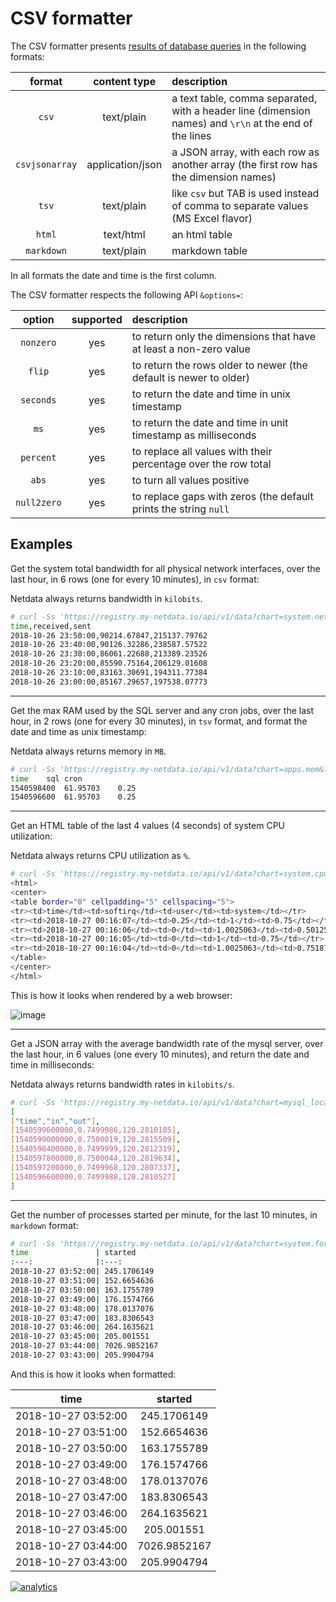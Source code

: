 # CSV formatter

The CSV formatter presents [results of database queries](../../queries) in the following formats:

| format|content type|description|
| :----:|:----------:|:----------|
| `csv`|text/plain|a text table, comma separated, with a header line (dimension names) and `\r\n` at the end of the lines|
| `csvjsonarray`|application/json|a JSON array, with each row as another array (the first row has the dimension names)|
| `tsv`|text/plain|like `csv` but TAB is used instead of comma to separate values (MS Excel flavor)|
| `html`|text/html|an html table|
| `markdown`|text/plain|markdown table|

In all formats the date and time is the first column.

The CSV formatter respects the following API `&options=`:

| option|supported|description|
|:----:|:-------:|:----------|
| `nonzero`|yes|to return only the dimensions that have at least a non-zero value|
| `flip`|yes|to return the rows older to newer (the default is newer to older)|
| `seconds`|yes|to return the date and time in unix timestamp|
| `ms`|yes|to return the date and time in unit timestamp as milliseconds|
| `percent`|yes|to replace all values with their percentage over the row total|
| `abs`|yes|to turn all values positive|
| `null2zero`|yes|to replace gaps with zeros (the default prints the string `null`|

## Examples

Get the system total bandwidth for all physical network interfaces, over the last hour,
in 6 rows (one for every 10 minutes), in `csv` format:

Netdata always returns bandwidth in `kilobits`.

```bash
# curl -Ss 'https://registry.my-netdata.io/api/v1/data?chart=system.net&format=csv&after=-3600&group=sum&points=6&options=abs'
time,received,sent
2018-10-26 23:50:00,90214.67847,215137.79762
2018-10-26 23:40:00,90126.32286,238587.57522
2018-10-26 23:30:00,86061.22688,213389.23526
2018-10-26 23:20:00,85590.75164,206129.01608
2018-10-26 23:10:00,83163.30691,194311.77384
2018-10-26 23:00:00,85167.29657,197538.07773
```

---

Get the max RAM used by the SQL server and any cron jobs, over the last hour, in 2 rows (one for every 30
minutes), in `tsv` format, and format the date and time as unix timestamp:

Netdata always returns memory in `MB`.

```bash
# curl -Ss 'https://registry.my-netdata.io/api/v1/data?chart=apps.mem&format=tsv&after=-3600&group=max&points=2&options=nonzero,seconds&dimensions=sql,cron'
time	sql	cron
1540598400	61.95703	0.25
1540596600	61.95703	0.25
```

---

Get an HTML table of the last 4 values (4 seconds) of system CPU utilization:

Netdata always returns CPU utilization as `%`.

```bash
# curl -Ss 'https://registry.my-netdata.io/api/v1/data?chart=system.cpu&format=html&after=-4&options=nonzero'
<html>
<center>
<table border="0" cellpadding="5" cellspacing="5">
<tr><td>time</td><td>softirq</td><td>user</td><td>system</td></tr>
<tr><td>2018-10-27 00:16:07</td><td>0.25</td><td>1</td><td>0.75</td></tr>
<tr><td>2018-10-27 00:16:06</td><td>0</td><td>1.0025063</td><td>0.5012531</td></tr>
<tr><td>2018-10-27 00:16:05</td><td>0</td><td>1</td><td>0.75</td></tr>
<tr><td>2018-10-27 00:16:04</td><td>0</td><td>1.0025063</td><td>0.7518797</td></tr>
</table>
</center>
</html>
```

This is how it looks when rendered by a web browser:

![image](https://user-images.githubusercontent.com/2662304/47597887-bafbf480-d99c-11e8-864a-d880bb8d2e5b.png)

---

Get a JSON array with the average bandwidth rate of the mysql server, over the last hour, in 6 values
(one every 10 minutes), and return the date and time in milliseconds:

Netdata always returns bandwidth rates in `kilobits/s`.

```bash
# curl -Ss 'https://registry.my-netdata.io/api/v1/data?chart=mysql_local.net&format=csvjsonarray&after=-3600&points=6&group=average&options=abs,ms'
[
["time","in","out"],
[1540599600000,0.7499986,120.2810185],
[1540599000000,0.7500019,120.2815509],
[1540598400000,0.7499999,120.2812319],
[1540597800000,0.7500044,120.2819634],
[1540597200000,0.7499968,120.2807337],
[1540596600000,0.7499988,120.2810527]
]
```

---

Get the number of processes started per minute, for the last 10 minutes, in `markdown` format:

```bash
# curl -Ss 'https://registry.my-netdata.io/api/v1/data?chart=system.forks&format=markdown&after=-600&points=10&group=sum'
time               | started
:---:              |:---:
2018-10-27 03:52:00| 245.1706149
2018-10-27 03:51:00| 152.6654636
2018-10-27 03:50:00| 163.1755789
2018-10-27 03:49:00| 176.1574766
2018-10-27 03:48:00| 178.0137076
2018-10-27 03:47:00| 183.8306543
2018-10-27 03:46:00| 264.1635621
2018-10-27 03:45:00| 205.001551
2018-10-27 03:44:00| 7026.9852167
2018-10-27 03:43:00| 205.9904794
```

And this is how it looks when formatted:

| time                | started      |
|:--:|:-----:|
| 2018-10-27 03:52:00 | 245.1706149  |
| 2018-10-27 03:51:00 | 152.6654636  |
| 2018-10-27 03:50:00 | 163.1755789  |
| 2018-10-27 03:49:00 | 176.1574766  |
| 2018-10-27 03:48:00 | 178.0137076  |
| 2018-10-27 03:47:00 | 183.8306543  |
| 2018-10-27 03:46:00 | 264.1635621  |
| 2018-10-27 03:45:00 | 205.001551   |
| 2018-10-27 03:44:00 | 7026.9852167 |
| 2018-10-27 03:43:00 | 205.9904794  |

[![analytics](https://www.google-analytics.com/collect?v=1&aip=1&t=pageview&_s=1&ds=github&dr=https%3A%2F%2Fgithub.com%2Fnetdata%2Fnetdata&dl=https%3A%2F%2Fmy-netdata.io%2Fgithub%2Fweb%2Fapi%2Fformatters%2Fcsv%2FREADME&_u=MAC~&cid=5792dfd7-8dc4-476b-af31-da2fdb9f93d2&tid=UA-64295674-3)](<>)
